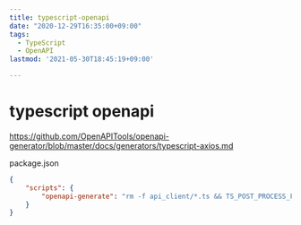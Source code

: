 ```yaml
---
title: typescript-openapi
date: "2020-12-29T16:35:00+09:00"
tags:
  - TypeScript
  - OpenAPI
lastmod: '2021-05-30T18:45:19+09:00'

---
```


# typescript openapi

<https://github.com/OpenAPITools/openapi-generator/blob/master/docs/generators/typescript-axios.md>

package.json

```json
{
    "scripts": {
        "openapi-generate": "rm -f api_client/*.ts && TS_POST_PROCESS_FILE='yarn prettier --write' openapi-generator-cli generate -i http://localhost:8080/api/v3/api-docs -g typescript-axios -o api_client --additional-properties=disallowAdditionalPropertiesIfNotPresent=false,modelPropertyNaming=camelCase,supportsES6=true,useSingleRequestParameter=true --enable-post-process-file"
    }
}
```
